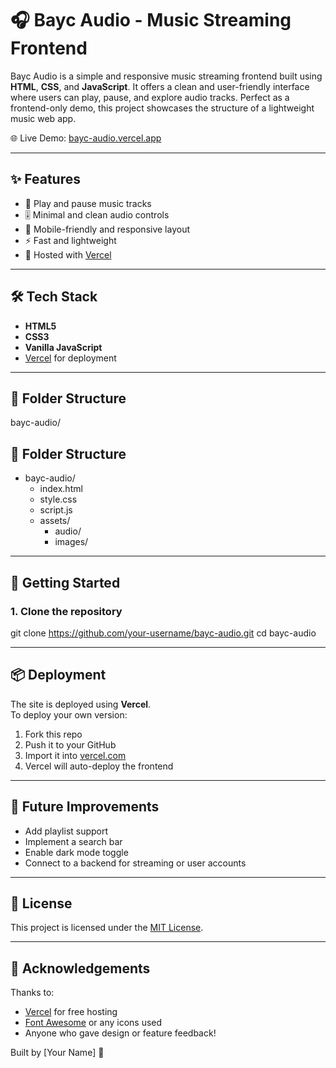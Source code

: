 # 🎧 Bayc Audio - Music Streaming Frontend

Bayc Audio is a simple and responsive music streaming frontend built using **HTML**, **CSS**, and **JavaScript**. It offers a clean and user-friendly interface where users can play, pause, and explore audio tracks. Perfect as a frontend-only demo, this project showcases the structure of a lightweight music web app.

🌐 Live Demo: [bayc-audio.vercel.app](https://bayc-audio.vercel.app/)

---

## ✨ Features

- 🎵 Play and pause music tracks
- 🎚️ Minimal and clean audio controls
- 📱 Mobile-friendly and responsive layout
- ⚡ Fast and lightweight
- 🚀 Hosted with [Vercel](https://vercel.com/)

---

## 🛠️ Tech Stack

- **HTML5**
- **CSS3**
- **Vanilla JavaScript**
- [Vercel](https://vercel.com/) for deployment

---

## 📁 Folder Structure

bayc-audio/
## 📁 Folder Structure

- bayc-audio/
  - index.html
  - style.css
  - script.js
  - assets/
    - audio/
    - images/


---




## 🚀 Getting Started

### 1. Clone the repository

git clone https://github.com/your-username/bayc-audio.git
cd bayc-audio



---

## 📦 Deployment

The site is deployed using **Vercel**.  
To deploy your own version:

1. Fork this repo
2. Push it to your GitHub
3. Import it into [vercel.com](https://vercel.com/)
4. Vercel will auto-deploy the frontend

---

## 🧪 Future Improvements

- Add playlist support
- Implement a search bar
- Enable dark mode toggle
- Connect to a backend for streaming or user accounts

---

## 📄 License

This project is licensed under the [MIT License](LICENSE).

---

## 🙌 Acknowledgements

Thanks to:
- [Vercel](https://vercel.com) for free hosting
- [Font Awesome](https://fontawesome.com) or any icons used
- Anyone who gave design or feature feedback!

Built by [Your Name] 🖤







